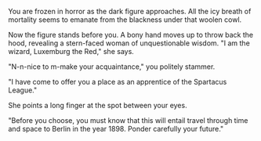 You are frozen in horror as the dark figure approaches. All the icy breath of mortality
seems to emanate from the blackness under that woolen cowl.  

Now the figure stands before you. A bony hand moves up to throw back the hood,
revealing a stern-faced woman of unquestionable wisdom. "I am the wizard, Luxemburg the Red,"
she says. 

"N-n-nice to m-make your acquaintance," you politely stammer.

"I have come to offer you a place as an apprentice of the Spartacus League."

She points a long finger at the spot between your eyes.

"Before you choose, you must know that this will entail travel through time and space
to Berlin in the year 1898. Ponder carefully your future."
 
